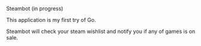 Steambot (in progress)

This application is my first try of Go.

Steambot will check your steam wishlist and notify you if any of games is on sale.
